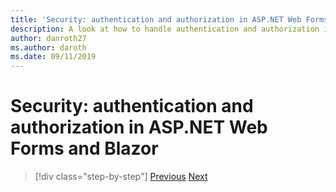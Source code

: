 ```yaml
---
title: 'Security: authentication and authorization in ASP.NET Web Forms and Blazor'
description: A look at how to handle authentication and authorization in ASP.NET Web Forms and Blazor
author: danroth27
ms.author: daroth
ms.date: 09/11/2019
---
```

# Security: authentication and authorization in ASP.NET Web Forms and Blazor

>[!div class="step-by-step"]
>[Previous](config.md)
>[Next](migration.md)
